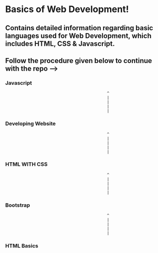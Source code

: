 # Basics of Web Development!
## Contains detailed information regarding basic languages used for Web Development, which includes HTML, CSS & Javascript.

## Follow the procedure given below to continue with the repo -->
                                            
###                                         Javascript

                                                 ^
                                                 |
                                                 |
                                                 |
                                                 |
###                                     Developing Website

                                                 ^
                                                 |
                                                 |
                                                 |
                                                 |
###                                        HTML WITH CSS
                                                 
                                                 ^
                                                 |
                                                 |
                                                 |
                                                 |
###                                          Bootstrap
                                                
                                                 ^
                                                 |
                                                 |
                                                 |
                                                 |
###                                         HTML Basics      
                                                 
                                     
